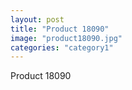 ```yaml
---
layout: post
title: "Product 18090"
image: "product18090.jpg"
categories: "category1"
---
```

Product 18090
